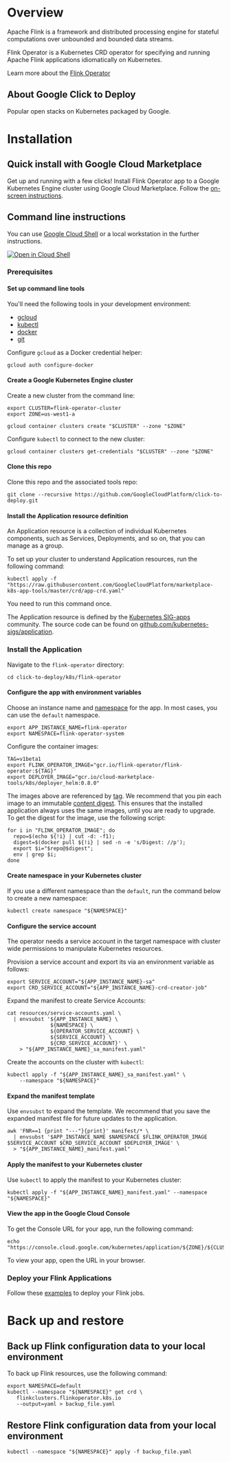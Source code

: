 # Overview

Apache Flink is a framework and distributed processing engine for stateful computations over unbounded and bounded data streams.

Flink Operator is a Kubernetes CRD operator for specifying and running Apache
Flink applications idiomatically on Kubernetes.

Learn more about the [Flink Operator](https://github.com/GoogleCloudPlatform/flink-on-k8s-operator)

## About Google Click to Deploy

Popular open stacks on Kubernetes packaged by Google.

# Installation

## Quick install with Google Cloud Marketplace

Get up and running with a few clicks! Install Flink Operator app to a
Google Kubernetes Engine cluster using Google Cloud Marketplace. Follow the
[on-screen instructions](https://console.cloud.google.com/marketplace/details/google/flink-operator).

## Command line instructions

You can use [Google Cloud Shell](https://cloud.google.com/shell/) or a local workstation in the
further instructions.

[![Open in Cloud Shell](http://gstatic.com/cloudssh/images/open-btn.svg)](https://console.cloud.google.com/cloudshell/editor?cloudshell_git_repo=https://github.com/GoogleCloudPlatform/click-to-deploy&cloudshell_open_in_editor=README.md&cloudshell_working_dir=k8s/flink-operator)

### Prerequisites

#### Set up command line tools

You'll need the following tools in your development environment:

- [gcloud](https://cloud.google.com/sdk/gcloud/)
- [kubectl](https://kubernetes.io/docs/reference/kubectl/overview/)
- [docker](https://docs.docker.com/install/)
- [git](https://git-scm.com/book/en/v2/Getting-Started-Installing-Git)

Configure `gcloud` as a Docker credential helper:

```shell
gcloud auth configure-docker
```

#### Create a Google Kubernetes Engine cluster

Create a new cluster from the command line:

```shell
export CLUSTER=flink-operator-cluster
export ZONE=us-west1-a

gcloud container clusters create "$CLUSTER" --zone "$ZONE"
```

Configure `kubectl` to connect to the new cluster:

```shell
gcloud container clusters get-credentials "$CLUSTER" --zone "$ZONE"
```

#### Clone this repo

Clone this repo and the associated tools repo:

```shell
git clone --recursive https://github.com/GoogleCloudPlatform/click-to-deploy.git
```

#### Install the Application resource definition

An Application resource is a collection of individual Kubernetes components,
such as Services, Deployments, and so on, that you can manage as a group.

To set up your cluster to understand Application resources, run the following command:

```shell
kubectl apply -f "https://raw.githubusercontent.com/GoogleCloudPlatform/marketplace-k8s-app-tools/master/crd/app-crd.yaml"
```

You need to run this command once.

The Application resource is defined by the
[Kubernetes SIG-apps](https://github.com/kubernetes/community/tree/master/sig-apps)
community. The source code can be found on
[github.com/kubernetes-sigs/application](https://github.com/kubernetes-sigs/application).

### Install the Application

Navigate to the `flink-operator` directory:

```shell
cd click-to-deploy/k8s/flink-operator
```

#### Configure the app with environment variables

Choose an instance name and
[namespace](https://kubernetes.io/docs/concepts/overview/working-with-objects/namespaces/)
for the app. In most cases, you can use the `default` namespace.

```shell
export APP_INSTANCE_NAME=flink-operator
export NAMESPACE=flink-operator-system
```

Configure the container images:

```shell
TAG=v1beta1
export FLINK_OPERATOR_IMAGE="gcr.io/flink-operator/flink-operator:${TAG}"
export DEPLOYER_IMAGE="gcr.io/cloud-marketplace-tools/k8s/deployer_helm:0.8.0"
```

The images above are referenced by
[tag](https://docs.docker.com/engine/reference/commandline/tag). We recommend
that you pin each image to an immutable
[content digest](https://docs.docker.com/registry/spec/api/#content-digests).
This ensures that the installed application always uses the same images,
until you are ready to upgrade. To get the digest for the image, use the
following script:

```shell
for i in "FLINK_OPERATOR_IMAGE"; do
  repo=$(echo ${!i} | cut -d: -f1);
  digest=$(docker pull ${!i} | sed -n -e 's/Digest: //p');
  export $i="$repo@$digest";
  env | grep $i;
done
```

#### Create namespace in your Kubernetes cluster

If you use a different namespace than the `default`, run the command below to create a new namespace:

```shell
kubectl create namespace "${NAMESPACE}"
```

#### Configure the service account

The operator needs a service account in the target namespace with cluster wide
permissions to manipulate Kubernetes resources.

Provision a service account and export its via an environment variable as follows:

```shell
export SERVICE_ACCOUNT="${APP_INSTANCE_NAME}-sa"
export CRD_SERVICE_ACCOUNT="${APP_INSTANCE_NAME}-crd-creator-job"
```

Expand the manifest to create Service Accounts:

```shell
cat resources/service-accounts.yaml \
  | envsubst '${APP_INSTANCE_NAME} \
              ${NAMESPACE} \
              ${OPERATOR_SERVICE_ACCOUNT} \
              ${SERVICE_ACCOUNT} \
              ${CRD_SERVICE_ACCOUNT}' \
    > "${APP_INSTANCE_NAME}_sa_manifest.yaml"
```

Create the accounts on the cluster with `kubectl`:

```shell
kubectl apply -f "${APP_INSTANCE_NAME}_sa_manifest.yaml" \
    --namespace "${NAMESPACE}"
```

#### Expand the manifest template

Use `envsubst` to expand the template. We recommend that you save the
expanded manifest file for future updates to the application.

```shell
awk 'FNR==1 {print "---"}{print}' manifest/* \
  | envsubst '$APP_INSTANCE_NAME $NAMESPACE $FLINK_OPERATOR_IMAGE $SERVICE_ACCOUNT $CRD_SERVICE_ACCOUNT $DEPLOYER_IMAGE' \
  > "${APP_INSTANCE_NAME}_manifest.yaml"
```

#### Apply the manifest to your Kubernetes cluster

Use `kubectl` to apply the manifest to your Kubernetes cluster:

```shell
kubectl apply -f "${APP_INSTANCE_NAME}_manifest.yaml" --namespace "${NAMESPACE}"
```

#### View the app in the Google Cloud Console

To get the Console URL for your app, run the following command:

```shell
echo "https://console.cloud.google.com/kubernetes/application/${ZONE}/${CLUSTER}/${NAMESPACE}/${APP_INSTANCE_NAME}"
```

To view your app, open the URL in your browser.


### Deploy your Flink Applications

Follow these
[examples](https://github.com/GoogleCloudPlatform/flink-on-k8s-operator/blob/master/docs/user_guide.md#submit-a-job)
to deploy your Flink jobs.

# Back up and restore

## Back up Flink configuration data to your local environment

To back up Flink resources, use the following command:

```shell
export NAMESPACE=default
kubectl --namespace "${NAMESPACE}" get crd \
   flinkclusters.flinkoperator.k8s.io
   --output=yaml > backup_file.yaml
```

## Restore Flink configuration data from your local environment

```shell
kubectl --namespace "${NAMESPACE}" apply -f backup_file.yaml
